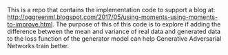 This is a repo that contains the implementation code to support a blog at: http://oggreenml.blogspot.com/2017/05/using-moments-using-moments-to-improve.html. The purpose of this of this code is to explore if adding the difference between the mean and variance of real data and generated data to the loss function of the generator model can help Generative Adversarial Networks train better. 
